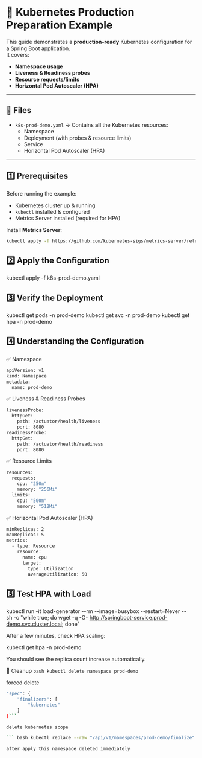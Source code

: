 # 🚀 Kubernetes Production Preparation Example

This guide demonstrates a **production-ready** Kubernetes configuration for a Spring Boot application.  
It covers:

- **Namespace usage**
- **Liveness & Readiness probes**
- **Resource requests/limits**
- **Horizontal Pod Autoscaler (HPA)**

---

## 📂 Files

- `k8s-prod-demo.yaml` → Contains **all** the Kubernetes resources:
  - Namespace
  - Deployment (with probes & resource limits)
  - Service
  - Horizontal Pod Autoscaler (HPA)

---

## 1️⃣ Prerequisites

Before running the example:

- Kubernetes cluster up & running
- `kubectl` installed & configured
- Metrics Server installed (required for HPA)

Install **Metrics Server**:
```bash
kubectl apply -f https://github.com/kubernetes-sigs/metrics-server/releases/latest/download/components.yaml
```

## 2️⃣ Apply the Configuration

kubectl apply -f k8s-prod-demo.yaml

## 3️⃣ Verify the Deployment

kubectl get pods -n prod-demo
kubectl get svc -n prod-demo
kubectl get hpa -n prod-demo

## 4️⃣ Understanding the Configuration

✅ Namespace
``` bash
apiVersion: v1
kind: Namespace
metadata:
  name: prod-demo
```

✅ Liveness & Readiness Probes
``` bash
livenessProbe:
  httpGet:
    path: /actuator/health/liveness
    port: 8080
readinessProbe:
  httpGet:
    path: /actuator/health/readiness
    port: 8080

```

✅ Resource Limits
``` bash
resources:
  requests:
    cpu: "250m"
    memory: "256Mi"
  limits:
    cpu: "500m"
    memory: "512Mi"

```

✅ Horizontal Pod Autoscaler (HPA)
``` bash
minReplicas: 2
maxReplicas: 5
metrics:
  - type: Resource
    resource:
      name: cpu
      target:
        type: Utilization
        averageUtilization: 50

```

## 5️⃣ Test HPA with Load

kubectl run -it load-generator --rm --image=busybox --restart=Never -- \
  sh -c "while true; do wget -q -O- http://springboot-service.prod-demo.svc.cluster.local; done"

  After a few minutes, check HPA scaling:

  kubectl get hpa -n prod-demo

  You should see the replica count increase automatically.

🧹 Cleanup
``` bash kubectl delete namespace prod-demo  ```

forced delete

``` bash kubectl get namespace prod-demo -o json > tmp.json
"spec": {
    "finalizers": [
        "kubernetes"
    ]
}```

delete kubernetes scope 

``` bash kubectl replace --raw "/api/v1/namespaces/prod-demo/finalize" -f tmp.json ```

after apply this namespace deleted immediately












